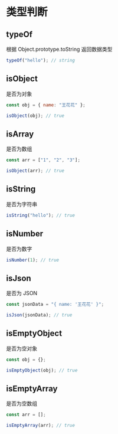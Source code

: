 # 类型判断

## typeOf

根据 Object.prototype.toString 返回数据类型

```js
typeOf("hello"); // string
```

## isObject

是否为对象

```js
const obj = { name: "王花花" };

isObject(obj); // true
```

## isArray

是否为数组

```js
const arr = ["1", "2", "3"];

isObject(arr); // true
```

## isString

是否为字符串

```js
isString("hello"); // true
```

## isNumber

是否为数字

```js
isNumber(1); // true
```

## isJson

是否为 JSON

```js
const jsonData = "{ name: '王花花' }";

isJson(jsonData); // true
```

## isEmptyObject

是否为空对象

```js
const obj = {};

isEmptyObject(obj); // true
```

## isEmptyArray

是否为空数组

```js
const arr = [];

isEmptyArray(arr); // true
```
